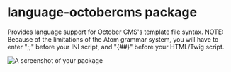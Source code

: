# language-octobercms package

Provides language support for October CMS's template file syntax.
NOTE: Because of the limitations of the Atom grammar system, you will have to enter ";;" before your INI script, and "{##}" before your HTML/Twig script.

![A screenshot of your package](https://f.cloud.github.com/assets/69169/2290250/c35d867a-a017-11e3-86be-cd7c5bf3ff9b.gif)
